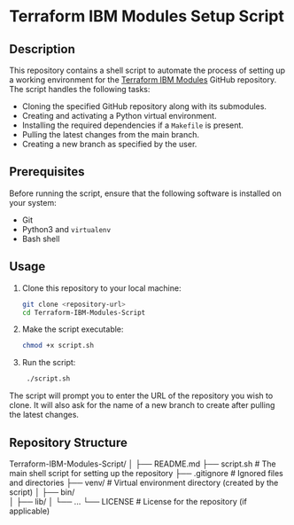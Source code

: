 # Terraform IBM Modules Setup Script

## Description

This repository contains a shell script to automate the process of setting up a working environment for the [Terraform IBM Modules](https://github.com/IBM/terraform-ibm-modules) GitHub repository. The script handles the following tasks:

- Cloning the specified GitHub repository along with its submodules.
- Creating and activating a Python virtual environment.
- Installing the required dependencies if a `Makefile` is present.
- Pulling the latest changes from the main branch.
- Creating a new branch as specified by the user.

## Prerequisites

Before running the script, ensure that the following software is installed on your system:

- Git
- Python3 and `virtualenv`
- Bash shell

## Usage

1. Clone this repository to your local machine:

   ```bash
   git clone <repository-url>
   cd Terraform-IBM-Modules-Script
   ```

2. Make the script executable:

   ```bash
   chmod +x script.sh
   ```

3. Run the script:

   ```bash
    ./script.sh
   ```

The script will prompt you to enter the URL of the repository you wish to clone. It will also ask for the name of a new branch to create after pulling the latest changes.


## Repository Structure

Terraform-IBM-Modules-Script/
│
├── README.md
├── script.sh               # The main shell script for setting up the repository
├── .gitignore              # Ignored files and directories
├── venv/                   # Virtual environment directory (created by the script)
│   ├── bin/                
│   ├── lib/
│   └── ...
└── LICENSE                 # License for the repository (if applicable)